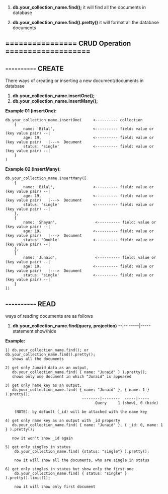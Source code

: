 1) <b>db.your_collection_name.find();</b>
   it will find all the documents in database

2) <b>db.your_collection_name.find().pretty()</b>
   it will format all the database documents


## ================ CRUD Operation ===================

## ---------- CREATE
There ways of creating or inserting a new document/documents in database

1) <b>db.your_collection_name.insertOne();</b>
2) <b>db.your_collection_name.insertMany();</b>

<b>Example 01 (insertOne):</b> 
    
    db.your_collection_name.insertOne(     <---------- collection 
        {
            name: 'Bilal',                 <---------- field: value or (key value pair) --|
            age: 19,                       <---------- field: value or (key value pair)   |--->  Document 
            status: 'single'               <---------- field: value or (key value pair) --|
        }
    )

<b>Example 02 (insertMany):</b>
    
    db.your_collection_name.insertMany([
        {
            name: 'Bilal',                 <---------- field: value or (key value pair) --|
            age: 19,                       <---------- field: value or (key value pair)   |--->  Document 
            status: 'single'               <---------- field: value or (key value pair) --|
        },
        {
            name: 'Shayan',                 <---------- field: value or (key value pair) --|
            age: 19,                       <---------- field: value or (key value pair)   |--->  Document 
            status: 'Double'               <---------- field: value or (key value pair) --|
        },
        {
            name: 'Junaid',                 <---------- field: value or (key value pair) --|
            age: 19,                       <---------- field: value or (key value pair)   |--->  Document 
            status: 'single'               <---------- field: value or (key value pair) --|
        }
    ])

## ---------- READ
ways of reading documents are as follows

1) <b>db.your_collection_name.find(query, projection)</b>
                                --|--  -----|-----
                              statement  show/hide

<b>Example:</b> 
    
    1) db.your_collection_name.find(); or db.your_collection_name.find().pretty();
       shows all the documents
    
    2) get only Junaid data as an output,
       db.your_collection_name.find( { name: "Junaid" } ).pretty();
       shows only one document in which "Junaid" is appeared
    
    3) get only name key as an output,
       db.your_collection_name.find( { name: "Junaid" }, { name: 1 } ).pretty();
                                      --------|--------  -----|-----
                                            Query     1 (show), 0 (hide)
        
        (NOTE): by default (_id) will be attached with the name key
    
    4) get only name key as an output with _id property
       db.your_collection_name.find( { name: "Junaid" }, { _id: 0, name: 1 } ).pretty();

       now it won't show _id again
    
    5) get only singles in status 
        db.your_collection_name.find( {status: "single"} ).pretty();

        now it will show all the documents, who are single in status
    
    6) get only singles in status but show only the first one
        db.your_collection_name.find( { status: "single" } ).pretty().limit(1);

        now it will show only first document 